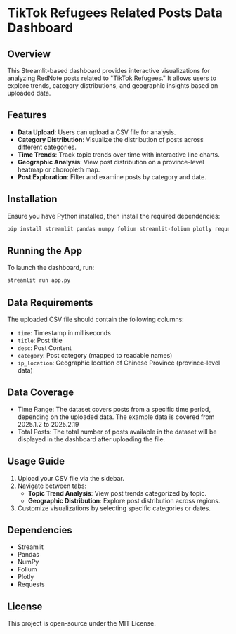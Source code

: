 # TikTok Refugees Related Posts Data Dashboard

## Overview
This Streamlit-based dashboard provides interactive visualizations for analyzing RedNote posts related to "TikTok Refugees." It allows users to explore trends, category distributions, and geographic insights based on uploaded data.

## Features
- **Data Upload**: Users can upload a CSV file for analysis.
- **Category Distribution**: Visualize the distribution of posts across different categories.
- **Time Trends**: Track topic trends over time with interactive line charts.
- **Geographic Analysis**: View post distribution on a province-level heatmap or choropleth map.
- **Post Exploration**: Filter and examine posts by category and date.

## Installation
Ensure you have Python installed, then install the required dependencies:
```bash
pip install streamlit pandas numpy folium streamlit-folium plotly requests
```

## Running the App
To launch the dashboard, run:
```bash
streamlit run app.py
```

## Data Requirements
The uploaded CSV file should contain the following columns:
- `time`: Timestamp in milliseconds
- `title`: Post title
- `desc`: Post Content
- `category`: Post category (mapped to readable names)
- `ip_location`: Geographic location of Chinese Province (province-level data)

## Data Coverage
- Time Range: The dataset covers posts from a specific time period, depending on the uploaded data. The example data is covered from 2025.1.2 to 2025.2.19
- Total Posts: The total number of posts available in the dataset will be displayed in the dashboard after uploading the file.

## Usage Guide
1. Upload your CSV file via the sidebar.
2. Navigate between tabs:
   - **Topic Trend Analysis**: View post trends categorized by topic.
   - **Geographic Distribution**: Explore post distribution across regions.
3. Customize visualizations by selecting specific categories or dates.

## Dependencies
- Streamlit
- Pandas
- NumPy
- Folium
- Plotly
- Requests

## License
This project is open-source under the MIT License.

